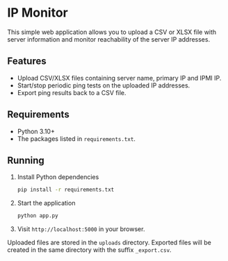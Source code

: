 # IP Monitor

This simple web application allows you to upload a CSV or XLSX file with server
information and monitor reachability of the server IP addresses.

## Features
- Upload CSV/XLSX files containing server name, primary IP and IPMI IP.
- Start/stop periodic ping tests on the uploaded IP addresses.
- Export ping results back to a CSV file.

## Requirements
- Python 3.10+
- The packages listed in `requirements.txt`.

## Running
1. Install Python dependencies
   ```bash
   pip install -r requirements.txt
   ```
2. Start the application
   ```bash
   python app.py
   ```
3. Visit `http://localhost:5000` in your browser.

Uploaded files are stored in the `uploads` directory. Exported files will be
created in the same directory with the suffix `_export.csv`.
